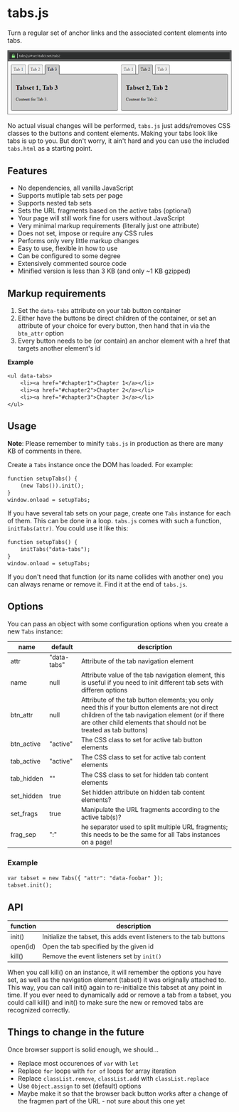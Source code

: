 # tabs.js

Turn a regular set of anchor links and the associated content elements 
into tabs.

![picture](example.png)

No actual visual changes will be performed, `tabs.js` just adds/removes 
CSS classes to the buttons and content elements. Making your tabs look 
like tabs is up to you. But don't worry, it ain't hard and you can use 
the included `tabs.html` as a starting point.

## Features

- No dependencies, all vanilla JavaScript
- Supports mutliple tab sets per page
- Supports nested tab sets
- Sets the URL fragments based on the active tabs (optional)
- Your page will still work fine for users without JavaScript
- Very minimal markup requirements (literally just one attribute)
- Does not set, impose or require any CSS rules
- Performs only very little markup changes
- Easy to use, flexible in how to use
- Can be configured to some degree
- Extensively commented source code
- Minified version is less than 3 KB (and only ~1 KB gzipped)

## Markup requirements

1. Set the `data-tabs` attribute on your tab button container
2. Either have the buttons be direct children of the container, or set 
  an attribute of your choice for every button, then hand that in via 
  the `btn_attr` option
3. Every button needs to be (or contain) an anchor element with a href
  that targets another element's id
  
**Example**

	<ul data-tabs>
		<li><a href="#chapter1">Chapter 1</a></li>
		<li><a href="#chapter2">Chapter 2</a></li>
		<li><a href="#chapter3">Chapter 3</a></li>
	</ul>

## Usage

**Note**: Please remember to minify `tabs.js` in production as there are 
many KB of comments in there.

Create a `Tabs` instance once the DOM has loaded. For example:

	function setupTabs() {
		(new Tabs()).init();
	}
	window.onload = setupTabs;
	
If you have several tab sets on your page, create one `Tabs` instance 
for each of them. This can be done in a loop. `tabs.js` comes with such 
a function, `initTabs(attr)`. You could use it like this:

	function setupTabs() {
		initTabs("data-tabs");
	}
	window.onload = setupTabs;
	
If you don't need that function (or its name collides with another one) 
you can always rename or remove it. Find it at the end of `tabs.js`.
 
## Options

You can pass an object with some configuration options when you create 
a new `Tabs` instance:

| name       | default     | description |
|------------|-------------|-------------|
| attr       | "data-tabs" | Attribute of the tab navigation element |
| name       | null        | Attribute value of the tab navigation element, this is useful if you need to init different tab sets with differen options |
| btn_attr   | null        | Attribute of the tab button elements; you only need this if your button elements are not direct children of the tab navigation element (or if there are other child elements that should not be treated as tab buttons) |
| btn_active | "active"    | The CSS class to set for active tab button elements |
| tab_active | "active"    | The CSS class to set for active tab content elements |
| tab_hidden | ""          | The CSS class to set for hidden tab content elements |
| set_hidden | true        | Set hidden attribute on hidden tab content elements? |
| set_frags  | true        | Manipulate the URL fragments according to the active tab(s)? |
| frag_sep   | ":"         | he separator used to split multiple URL fragments; this needs to be the same for all Tabs instances on a page! |

### Example

    var tabset = new Tabs({ "attr": "data-foobar" });
    tabset.init();
    
## API

| function | description |
|----------|-------------|
| init()   | Initialize the tabset, this adds event listeners to the tab buttons |
| open(id) | Open the tab specified by the given id |
| kill()   | Remove the event listeners set by `init()` |

When you call kill() on an instance, it will remember the options you 
have set, as well as the navigation element (tabset) it was originally 
attached to. This way, you can call init() again to re-initialize this 
tabset at any point in time. If you ever need to dynamically add or 
remove a tab from a tabset, you could call kill() and init() to make 
sure the new or removed tabs are recognized correctly.
	
## Things to change in the future

Once browser support is solid enough, we should...

- Replace most occurences of `var` with `let`
- Replace `for` loops with `for of` loops for array iteration
- Replace `classList.remove`, `classList.add` with `classList.replace`
- Use `Object.assign` to set (default) options
- Maybe make it so that the browser back button works after a change
  of the fragmen part of the URL - not sure about this one yet
